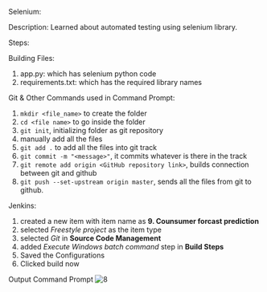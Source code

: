 Selenium:


Description:
Learned about automated testing using selenium library. 

Steps:

Building Files:
1) app.py: which has selenium python code
2) requirements.txt: which has the required library names

Git & Other Commands used in Command Prompt:
1) `mkdir <file_name>` to create the folder
2) `cd <file name>` to go inside the folder
3) `git init`, initializing folder as git repository
4) manually add all the files
5) `git add .` to add all the files into git track
6) `git commit -m "<message>"`, it commits whatever is there in the track
7) `git remote add origin <GitHub repository link>`, builds connection between git and github
8) `git push --set-upstream origin master`, sends all the files from git to github.


Jenkins:
1) created a new item with item name as **9. Counsumer forcast prediction**
2) selected *Freestyle project* as the item type
3) selected *Git* in **Source Code Management**
4) added *Execute Windows batch command* step in **Build Steps**
5) Saved the Configurations
6) Clicked build now

Output
   Command Prompt
  ![8](https://github.com/user-attachments/assets/2a4f0df7-a44d-4b58-bf9b-9ede9144e09e)
